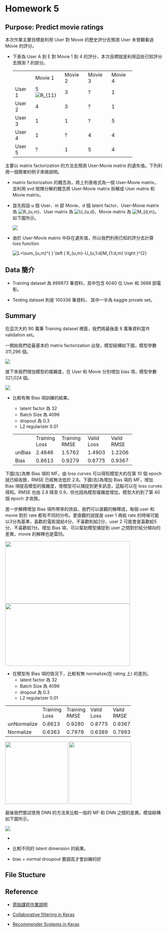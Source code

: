 
# Homework 5


## Purpose: Predict movie ratings

本次作業主要目標是利用 User 對 Movie 的歷史評分去預測 User 未曾觀看過 Movie 的評分。

- 下表為 User A 到 E 對 Movie 1 到 4 的評分，本次目標就是利用這些已知評分去預測 ? 的部分。
  

  <table style="width:80%">
    <tr>
      <td> </td> 
      <td> Movie 1 </td>
      <td> Movie 2 </td> 
      <td> Movie 3 </td> 
      <td> Movie 4 </td> 
    </tr>
    
    <tr>
      <td>User 1</td>
      <td> 5 <img src="https://latex.codecogs.com/gif.latex?R_{11}" title="R_{11}" /></td> 
      <td> 3 </td> 
      <td> ? </td> 
      <td> 1 </td> 
    </tr>
    
    <tr>
      <td>User 2</td>
      <td> 4 </td> 
      <td> 3 </td> 
      <td> ? </td> 
      <td> 1 </td> 
    </tr>

    <tr>
      <td>User 3</td>
      <td> 1 </td> 
      <td> 1 </td> 
      <td> ? </td> 
      <td> 5 </td> 
    </tr>

    <tr>
      <td>User 4</td>
      <td> 1 </td> 
      <td> ? </td> 
      <td> 4 </td> 
      <td> 4 </td> 
    </tr>

    <tr>
      <td>User 5</td>
      <td> ? </td> 
      <td> 1 </td> 
      <td> 5 </td> 
      <td> 4 </td> 
    </tr>
  </table>

主要以 matrix factorization 的方法去預測 User-Movie matrix 的遺失值。下列利用一個簡單的例子來做說明。

- matrix factorization 的概念為，將上列表格式為一個 User-Movie matrix，並利用 svd 矩陣分解的概念將 User-Movie matrix 拆解成 User matrix 和 Movie matrix。

- 首先假設 u 個 User、m 部 Movie、d 個 latent factor、User-Movie matrix 為 <img src="https://latex.codecogs.com/gif.latex?R_{u,m}" title="R_{u,m}" />、User matrix 為 <img src="https://latex.codecogs.com/gif.latex?U_{u,d}" title="U_{u,d}" />、Movie matrix 為 <img src="https://latex.codecogs.com/gif.latex?M_{d,m}" title="M_{d,m}" />。如下圖所示。

  ![](02-Output/Instructions1.png)

- 由於 User-Movie matrix 中存在遺失值，所以我們利用已知的評分去計算 loss function

  <img src="https://latex.codecogs.com/gif.latex?L=\sum_{u,m}^{&space;}&space;\left&space;(&space;R_{u,m}-U_{u,1:d}M_{1:d,m}&space;\right&space;)^{2}" title="L=\sum_{u,m}^{ } \left ( R_{u,m}-U_{u,1:d}M_{1:d,m} \right )^{2}" /> 



## Data 簡介

* Training dataset 為 899873 筆資料，其中包含 6040 位 User 和 3688 部電影。

* Testing dataset 則是 100336 筆資料， 其中一半為 kaggle private set。


## Summary

在這次大約 90 萬筆 Training dataset 裡面，我們將最後面 8 萬筆資料當作 validation set。

一開始我們從最基本的 matrix factorization 出發，模型結構如下圖，模型參數 311,296 個。

![](02-Output/unBiasmodel.png)

接下來我們增加模型的複雜度，在 User 和 Movie 分別增加 bias 項，模型參數 321,024 個。

![](02-Output/Biasmodel.png)

* 比較有無 Bias 項訓練的結果。
   * latent factor 為 32
   * Batch Size 為 4096
   * dropout 為 0.3
   * L2 regularizer 0.01
   
  <table style="width:80%">
    <tr>
      <td> </td> 
      <td> Training Loss </td>
      <td> Training RMSE </td> 
      <td> Valid Loss </td> 
      <td> Vaild RMSE </td> 
    </tr>
    
    <tr>
      <td>unBias</td>
      <td> 2.4846 </td> 
      <td> 1.5762 </td> 
      <td> 1.4903 </td> 
      <td> 1.2206 </td> 
    </tr>

    <tr>
      <td>Bias</td>
      <td> 0.8613 </td> 
      <td> 0.9279 </td> 
      <td> 0.8775 </td> 
      <td> 0.9367 </td> 
    </tr>
  </table>

下圖(左)為無 Bias 項的 MF，由 loss curves 可以得知模型大約在第 10 個 epoch 就已經收斂，RMSE 已經無法低於 2.8。下圖(右)為增加 Bias 項的 MF，增加 Bias 項提高模型的複雜度，使模型可以捕捉到更多訊息，這點可以在 loss curves 得知。RMSE 也由 2.8 降至 0.9，但也因為模型複雜度增加，模型大約到了第 40 個 epoch 才收斂。

進一步解釋增加 Bias 項所帶來的效益，我們可以直觀的解釋成，每個 user 和 movie 對於 rate 都有不同的分布。更直觀的說就是 user 1 再給 rate 的時候可能以3分為基準，喜歡的電影就給4分，不喜歡則給2分，user 2 可能會是喜歡給5分，不喜歡給1分。增加 Bias 項，可以幫助模型捕捉到 user 之間對於給分傾向的差異，movie 的解釋也是雷同。


<div class="half">
    <img src="02-Output/unBiasLossCurves.png" height="200px" width="400">
    <img src="02-Output/BiasLossCurves.png" height="200px" width="400">
</div>

* 在模型有 Bias 項的情況下，比較有無 normalize(在 rating 上) 的差別。
   * latent factor 為 32
   * Batch Size 為 4096
   * dropout 為 0.3
   * L2 regularizer 0.01

<table style="width:80%">
  <tr>
    <td> </td> 
    <td> Training Loss </td>
    <td> Training RMSE </td> 
    <td> Valid Loss </td> 
    <td> Vaild RMSE </td> 
  </tr>
  
  <tr>
    <td>unNormalize</td>
    <td> 0.8613 </td> 
    <td> 0.9280 </td> 
    <td> 0.8775 </td> 
    <td> 0.9367 </td> 
  </tr>

  <tr>
    <td>Normalize</td>
    <td> 0.6363 </td> 
    <td> 0.7976 </td> 
    <td> 0.6389 </td> 
    <td> 0.7993 </td> 
  </tr>
</table>


<div class="half">
    <img src="02-Output/BiasLossCurves.png" height="200px">
    <img src="02-Output/BiasNormalLossCurves.png" height="200px">
</div>

最後我們嘗試使用 DNN 的方法來比較一般的 MF 和 DNN 之間的差異。模協結構如下圖所示。

![](02-Output/Deepmodel.png)

* 


*  比較不同的 latent dimension 的結果。



* bias + normal droupout 要調高才會訓練的好


## File Stucture


## Reference

* [原始課程作業說明](https://docs.google.com/presentation/d/10a1ET-9m3ntQhGesxCpQOqPtab4ldUBBrq-i3o-h2HE/edit#slide=id.g2b65c05370_1_5)

* [Collaborative filtering in Keras](http://www.fenris.org/2016/03/07/index-html)

* [Recommender Systems in Keras](https://nipunbatra.github.io/blog/2017/recommend-keras.html)
